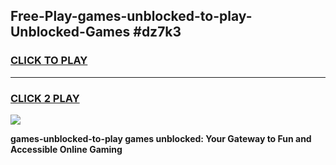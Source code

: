 
## Free-Play-games-unblocked-to-play-Unblocked-Games #dz7k3
<h3>
<a href="https://news.freeplayer.one?title=games-unblocked-to-play&ref=8M">CLICK TO PLAY</a></h3>
<hr>

<h3>
<a href="https://news.freeplayer.one?title=games-unblocked-to-play&ref=8M">CLICK 2 PLAY</a>
  
</h3>

<a href="https://news.freeplayer.one?title=games-unblocked-to-play&ref=8M"><img src="https://clearcache.store/games.png"></a>


**games-unblocked-to-play games unblocked: Your Gateway to Fun and Accessible Online Gaming**
